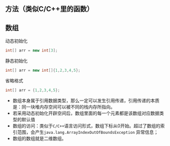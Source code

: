 




## 方法（类似C/C++里的函数）


## 数组
动态初始化
```java
int[] arr = new int[3];
```


静态初始化
```java
int[] arr = new int[]{1,2,3,4,5};
```

省略格式
```java
int[] arr = {1,2,3,4,5};
```

- 数组本身属于引用数据类型，那么一定可以发生引用传递，引用传递的本质是：同一块堆内存空间可以被不同的栈内存所指向。
- 若采用动态初始化开辟空间后，数组里面的每一个元素都是该数组对应数据类型的默认值
- 数组的访问：类似于`C/C++`语言访问形式，数组下标从0开始。超过了数组的索引范围，会产生`java.lang.ArrayIndexOutOfBoundsException` 异常信息；
- 数组的数组就是二维数组。

































